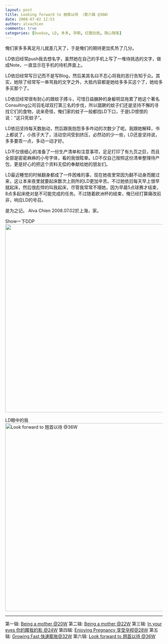 ```yaml
---
layout: post
title: Looking forward to 翘首以待 （第六辑 @36W）
date: 2008-07-02 12:53
author: alvachien
comments: true
categories: [Duoduo, LD, 多多, 孕期, 红圈白炮, 随心随笔]
---
```

俺们家多多离足月儿就差几天了，于是俺们的期待更加炙热了几分。

LD依旧经常push我去想名字，虽然她在自己的手机上写了一堆待挑选的文字，做成Note，一直显示在手机的待机界面上。

LD依旧经常写日记而不是写Blog，然后美其名曰不忍心将我的恶行告知于众。其实，她除了经常写一串骂我的文字之外，大抵内容都是她给多多买这个了，她给多多买那个了。

LD依旧经常很有耐心的跟蚊子搏斗，可惜日益臃肿的身躯明显拖累了她这个著名Consulting公司羽毛球双打第三名的步伐，所以猖獗的蚊子们还是坚持不懈的寻找它们的食物，说来奇怪，俺们家的蚊子一般都找LD下口，于是LD恨恨的说：“这只死蚊子”。

LD依旧坚持每天数胎动，然后跟我抱怨多多咋动的次数少了呢。我跟她解释，书上都说了，小孩子大了，活动空间受到挤压，必然动的少一些，LD还是坚持说，多多要乖一点，多动一动才好。

LD不仅很细心的准备了一份生产清单和注意事项，足足打印了有九页之巨，而且全部是密密麻麻的小号字体，看的我很眩晕。LD不仅自己按照这份清单整理待产包，更是好心的把这个资料无偿的奉献给她的朋友们。

LD最近睡觉的时候翻身都成了一件困难的事，现在她夜里常因为翻不动身而醒过来，这让本来夜里就要起床数次上厕所的LD更加辛苦。不过她依旧每天早上很早就起床，然后很彪悍的叫我起床，尽管我常常不理她，因为早晨5点球赛才结束，8点多起床绝对是不可能完成的任务。不过随着欧洲杯的结束，俺已经打算痛改前非，响应LD的号召。

是为之记。
Alva Chien
2008.07.02於上海，家。

Show一下DDP
<img src="http://farm4.static.flickr.com/3139/2630518169_34e41ef105_b.jpg" alt="" width="600" />

LD眼中的我
<a title="Look forward to 翘首以待 @36W by Alva Chien, on Flickr" href="http://www.flickr.com/photos/alvachien/2631338806/"><img src="http://farm4.static.flickr.com/3052/2631338806_0979bb2b79_b.jpg" alt="Look forward to 翘首以待 @36W" width="600" /></a>

 <hr />

 第一辑: <a href="http://flickr.com/photos/alvachien/sets/72157604059298633/" target="_blank">Being a mother @20W</a>
第二辑: <a href="http://flickr.com/photos/alvachien/sets/72157604287435687/" target="_blank">Being a mother @22W</a>
第三辑: <a href="http://flickr.com/photos/alvachien/sets/72157604379496904/" target="_blank">In your eyes 你的瞳我的影 @24W</a>
第四辑: <a href="http://flickr.com/photos/alvachien/sets/72157604897618361/" target="_blank">Enjoying Pregnancy 享受孕程@28W</a>
第五辑: <a href="http://flickr.com/photos/alvachien/sets/72157605446631490/" target="_blank">Growing Fast 快速膨胀@32W</a>
第六辑: <a href="http://flickr.com/photos/alvachien/sets/72157605935965288/" target="_blank">Look forward to 翘首以待 @36W</a>
